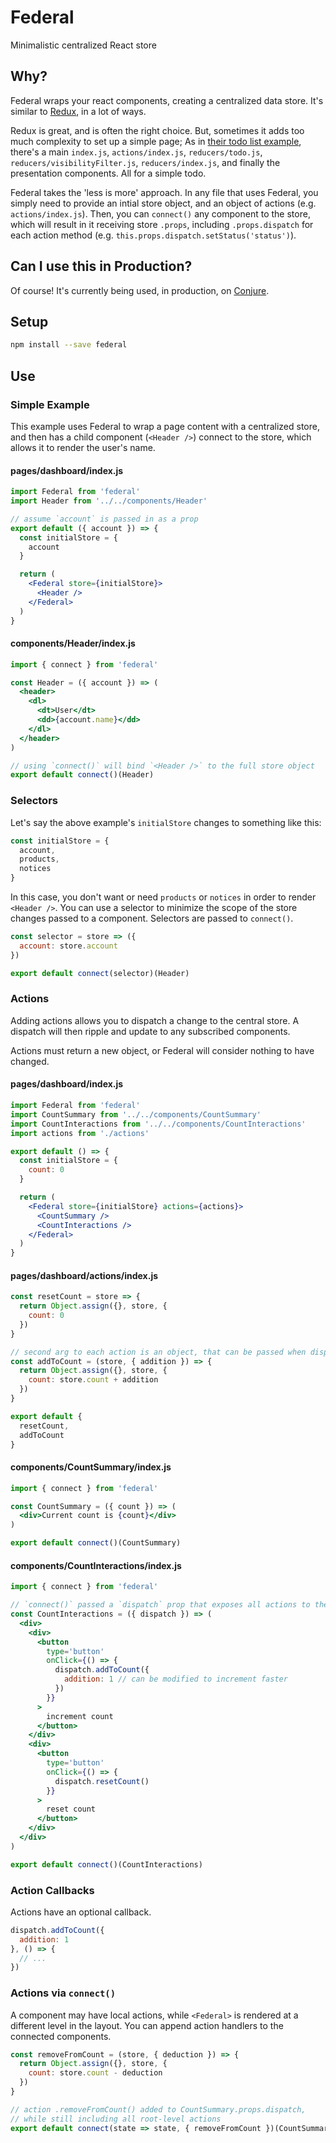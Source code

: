 # Federal

Minimalistic centralized React store

## Why?

Federal wraps your react components, creating a centralized data store. It's similar to [Redux](https://github.com/reactjs/react-redux), in a lot of ways.

Redux is great, and is often the right choice. But, sometimes it adds too much complexity to set up a simple page; As in [their todo list example](http://redux.js.org/docs/basics/ExampleTodoList.html), there's a main `index.js`, `actions/index.js`, `reducers/todo.js`, `reducers/visibilityFilter.js`, `reducers/index.js`, and finally the presentation components. All for a simple todo.

Federal takes the 'less is more' approach. In any file that uses Federal, you simply need to provide an intial store object, and an object of actions (e.g. `actions/index.js`). Then, you can `connect()` any component to the store, which will result in it receiving store `.props`, including `.props.dispatch` for each action method (e.g. `this.props.dispatch.setStatus('status')`).

## Can I use this in Production?

Of course! It's currently being used, in production, on [Conjure](https://conjure.sh).

## Setup

```bash
npm install --save federal
```

## Use

### Simple Example

This example uses Federal to wrap a page content with a centralized store, and then has a child component (`<Header />`) connect to the store, which allows it to render the user's name.

#### pages/dashboard/index.js

```jsx
import Federal from 'federal'
import Header from '../../components/Header'

// assume `account` is passed in as a prop
export default ({ account }) => {
  const initialStore = {
    account
  }

  return (
    <Federal store={initialStore}>
      <Header />
    </Federal>
  )
}
```

#### components/Header/index.js

```jsx
import { connect } from 'federal'

const Header = ({ account }) => (
  <header>
    <dl>
      <dt>User</dt>
      <dd>{account.name}</dd>
    </dl>
  </header>
)

// using `connect()` will bind `<Header />` to the full store object
export default connect()(Header)
```

### Selectors

Let's say the above example's `initialStore` changes to something like this:

```jsx
const initialStore = {
  account,
  products,
  notices
}
```

In this case, you don't want or need `products` or `notices` in order to render `<Header />`. You can use a selector to minimize the scope of the store changes passed to a component. Selectors are passed to `connect()`.

```jsx
const selector = store => ({
  account: store.account
})

export default connect(selector)(Header)
```

### Actions

Adding actions allows you to dispatch a change to the central store. A dispatch will then ripple and update to any subscribed components.

Actions must return a new object, or Federal will consider nothing to have changed.

#### pages/dashboard/index.js

```jsx
import Federal from 'federal'
import CountSummary from '../../components/CountSummary'
import CountInteractions from '../../components/CountInteractions'
import actions from './actions'

export default () => {
  const initialStore = {
    count: 0
  }

  return (
    <Federal store={initialStore} actions={actions}>
      <CountSummary />
      <CountInteractions />
    </Federal>
  )
}
```

#### pages/dashboard/actions/index.js

```jsx
const resetCount = store => {
  return Object.assign({}, store, {
    count: 0
  })
}

// second arg to each action is an object, that can be passed when dispatching
const addToCount = (store, { addition }) => {
  return Object.assign({}, store, {
    count: store.count + addition
  })
}

export default {
  resetCount,
  addToCount
}
```

#### components/CountSummary/index.js

```jsx
import { connect } from 'federal'

const CountSummary = ({ count }) => (
  <div>Current count is {count}</div>
)

export default connect()(CountSummary)
```

#### components/CountInteractions/index.js

```jsx
import { connect } from 'federal'

// `connect()` passed a `dispatch` prop that exposes all actions to the component
const CountInteractions = ({ dispatch }) => (
  <div>
    <div>
      <button
        type='button'
        onClick={() => {
          dispatch.addToCount({
            addition: 1 // can be modified to increment faster
          })
        }}
      >
        increment count
      </button>
    </div>
    <div>
      <button
        type='button'
        onClick={() => {
          dispatch.resetCount()
        }}
      >
        reset count
      </button>
    </div>
  </div>
)

export default connect()(CountInteractions)
```

### Action Callbacks

Actions have an optional callback.

```jsx
dispatch.addToCount({
  addition: 1
}, () => {
  // ...
})
```

### Actions via `connect()`

A component may have local actions, while `<Federal>` is rendered at a different level in the layout. You can append action handlers to the connected components.

```jsx
const removeFromCount = (store, { deduction }) => {
  return Object.assign({}, store, {
    count: store.count - deduction
  })
}

// action .removeFromCount() added to CountSummary.props.dispatch,
// while still including all root-level actions
export default connect(state => state, { removeFromCount })(CountSummary)
```
